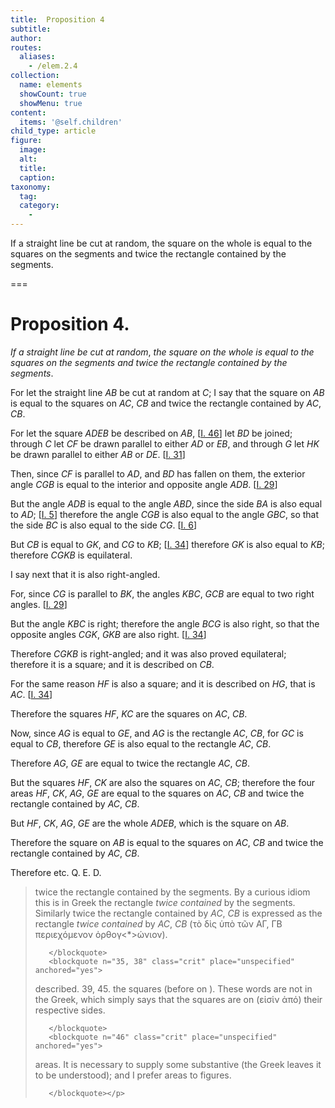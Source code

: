 ```yaml
---
title:  Proposition 4
subtitle: 
author:
routes:
  aliases:
    - /elem.2.4
collection:
  name: elements
  showCount: true
  showMenu: true
content:
  items: '@self.children'
child_type: article
figure:
  image:
  alt:
  title:
  caption:
taxonomy:
  tag:
  category:
    - 
---
```


<p><emph>If a straight line be cut at random</emph>, <emph>the square on the whole is equal to the squares on the segments and twice the rectangle contained by the segments</emph>.</p>

===

<h1>Proposition 4.</h1>
<p><em>If a straight line be cut at random</em>, <em>the square on the whole is equal to the squares on the segments and twice the rectangle contained by the segments</em>.</p>

<p>For let the straight line <em>AB</em> be cut at random at <em>C</em>; <lb n="5"/>I say that the square on <em>AB</em> is equal to the squares on <em>AC</em>, <em>CB</em> and twice the rectangle contained by <em>AC</em>, <em>CB</em>.</p>

<p>For let the square <em>ADEB</em> be described on <em>AB</em>, [<a href="/elem.1.46">I. 46</a>] <lb n="10"/>let <em>BD</em> be joined; through <em>C</em> let <em>CF</em> be drawn parallel to either <em>AD</em> or <em>EB</em>, and through <em>G</em> let <em>HK</em> be drawn parallel to either <em>AB</em> or <em>DE</em>. [<a href="/elem.1.31">I. 31</a>] 
       <lb n="15"/></p>

<p>Then, since <em>CF</em> is parallel to <em>AD</em>, and <em>BD</em> has fallen on them, the exterior angle <em>CGB</em> is equal to the interior and opposite angle <em>ADB</em>. [<a href="/elem.1.29">I. 29</a>]</p>

<p>But the angle <em>ADB</em> is equal to the angle <em>ABD</em>, <lb n="20"/><span class="center">since the side <em>BA</em> is also equal to <em>AD</em>; [<a href="/elem.1.5">I. 5</a>]</span> therefore the angle <em>CGB</em> is also equal to the angle <em>GBC</em>, so that the side <em>BC</em> is also equal to the side <em>CG</em>. [<a href="/elem.1.6">I. 6</a>] <pb n="380"/></p>

<p>But <em>CB</em> is equal to <em>GK</em>, and <em>CG</em> to <em>KB</em>; [<a href="/elem.1.34">I. 34</a>] <span class="center">therefore <em>GK</em> is also equal to <em>KB</em>; <lb n="25"/>therefore <em>CGKB</em> is equilateral.</span></p>

<p>I say next that it is also right-angled.</p>

<p>For, since <em>CG</em> is parallel to <em>BK</em>, <span class="center">the angles <em>KBC</em>, <em>GCB</em> are equal to two right angles. [<a href="/elem.1.29">I. 29</a>]</span></p>

<p>But the angle <em>KBC</em> is right; <lb n="30"/><span class="center">therefore the angle <em>BCG</em> is also right, so that the opposite angles <em>CGK</em>, <em>GKB</em> are also right. [<a href="/elem.1.34">I. 34</a>]</span></p>

<p>Therefore <em>CGKB</em> is right-angled; and it was also proved equilateral; <span class="center">therefore it is a square; <lb n="35"/> and it is described on <em>CB</em>.</span></p>

<p>For the same reason <span class="center"><em>HF</em> is also a square; and it is described on <em>HG</em>, that is <em>AC</em>. [<a href="/elem.1.34">I. 34</a>]</span></p>

<p>Therefore the squares <em>HF</em>, <em>KC</em> are the squares on <em>AC</em>, <em>CB</em>. <lb n="40"/></p>

<p>Now, since <em>AG</em> is equal to <em>GE</em>, and <em>AG</em> is the rectangle <em>AC</em>, <em>CB</em>, for <em>GC</em> is equal to <em>CB</em>, <span class="center">therefore <em>GE</em> is also equal to the rectangle <em>AC</em>, <em>CB</em>.</span></p>

<p>Therefore <em>AG</em>, <em>GE</em> are equal to twice the rectangle <em>AC</em>, <em>CB</em>. <lb n="45"/></p>

<p>But the squares <em>HF</em>, <em>CK</em> are also the squares on <em>AC</em>, <em>CB</em>; therefore the four areas <em>HF</em>, <em>CK</em>, <em>AG</em>, <em>GE</em> are equal to the squares on <em>AC</em>, <em>CB</em> and twice the rectangle contained by <em>AC</em>, <em>CB</em>.</p>

<p>But <em>HF</em>, <em>CK</em>, <em>AG</em>, <em>GE</em> are the whole <em>ADEB</em>, <lb n="50"/>which is the square on <em>AB</em>.</p>

<p>Therefore the square on <em>AB</em> is equal to the squares on <em>AC</em>, <em>CB</em> and twice the rectangle contained by <em>AC</em>, <em>CB</em>.</p>

<p>Therefore etc. Q. E. D.
<blockquote n="2" class="crit" place="unspecified" anchored="yes">
        
<p><span class="bold">twice the rectangle contained by the segments.</span> By a curious idiom this is in Greek <quote>the rectangle <em>twice contained</em> by the segments.</quote>
 Similarly <quote>twice the rectangle contained by <em>AC</em>, <em>CB</em></quote>
 is expressed as <quote>the rectangle <em>twice contained</em> by <em>AC</em>, <em>CB</em></quote>
 (<foreign lang="greek">τὸ δὶς ὑπὸ τῶν ΑΓ, ΓΒ περιεχόμενον ὀρθογ&lt;*&gt;ώνιον</foreign>).</p>

       </blockquote>
       <blockquote n="35, 38" class="crit" place="unspecified" anchored="yes">
        
<p><span class="bold">described.</span> 39, 45. <span class="bold">the squares</span> (before <quote>on</quote>
). These words are not in the Greek, which simply says that the squares <quote>are on</quote>
 (<foreign lang="greek">εἰσἱν ἀπό</foreign>) their respective sides.</p>

       </blockquote>
       <blockquote n="46" class="crit" place="unspecified" anchored="yes">
        
<p><span class="bold">areas.</span> It is necessary to supply some substantive (the Greek leaves it to be understood); and I prefer <quote>areas</quote>
 to <quote>figures.</quote>
</p>

       </blockquote></p>
